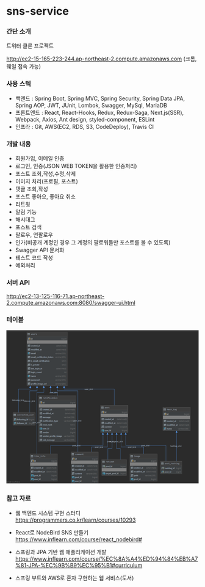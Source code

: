# sns-service


### 간단 소개
트위터 클론 프로젝트

http://ec2-15-165-223-244.ap-northeast-2.compute.amazonaws.com
(크롬,웨일 접속 가능)


### 사용 스텍
- 백엔드 : Spring Boot, Spring MVC, Spring Security, Spring Data JPA, Spring AOP, JWT, JUnit, Lombok, Swagger, MySql, MariaDB
- 프론트엔드 : React, React-Hooks, Redux, Redux-Saga, Next.js(SSR), Webpack, Axios, Ant design, styled-component, ESLint
- 인프라 : Git, AWS(EC2, RDS, S3, CodeDeploy), Travis CI


### 개발 내용
- 회원가입, 이메일 인증
- 로그인, 인증(JSON WEB TOKEN을 활용한 인증처리)
- 포스트 조회,작성,수정,삭제
- 이미지 처리(프로필, 포스트)
- 댓글 조회,작성
- 포스트 좋아요, 좋아요 취소
- 리트윗
- 알림 기능
- 해시태그
- 포스트 검색
- 팔로우, 언팔로우
- 인가(비공개 계정인 경우 그 계정의 팔로워들만 포스트를 볼 수 있도록)
- Swagger API 문서화
- 테스트 코드 작성
- 예외처리



### 서버 API
http://ec2-13-125-116-71.ap-northeast-2.compute.amazonaws.com:8080/swagger-ui.html



### 테이블
![Alt text](./readme-img/table.png)



### 참고 자료
- 웹 백엔드 시스템 구현 스터디
https://programmers.co.kr/learn/courses/10293

- React로 NodeBird SNS 만들기
https://www.inflearn.com/course/react_nodebird#

- 스프링과 JPA 기반 웹 애플리케이션 개발
https://www.inflearn.com/course/%EC%8A%A4%ED%94%84%EB%A7%81-JPA-%EC%9B%B9%EC%95%B1#curriculum

- 스프링 부트와 AWS로 혼자 구현하는 웹 서비스(도서)


